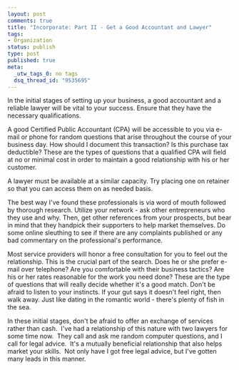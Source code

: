 ```yaml
--- 
layout: post
comments: true
title: "Incorporate: Part II - Get a Good Accountant and Lawyer"
tags: 
- Organization
status: publish
type: post
published: true
meta: 
  _utw_tags_0: no tags
  dsq_thread_id: "9535695"
---
```

In the initial stages of setting up your business, a good accountant and a reliable lawyer will be vital to your success.  Ensure that they have the necessary qualifications.

A good Certified Public Accountant (CPA) will be accessible to you via e-mail or phone for random questions that arise throughout the course of your business day.  How should I document this transaction?  Is this purchase tax deductible? These are the types of questions that a qualified CPA will field at no or minimal cost in order to maintain a good relationship with his or her customer.

A lawyer must be available at a similar capacity.  Try placing one on retainer so that you can access them on as needed basis.

The best way I've found these professionals is via word of mouth followed by thorough research.  Utilize your network - ask other entrepreneurs who they use and why.  Then, get other references from your prospects, but bear in mind that they handpick their supporters to help market themselves.  Do some online sleuthing to see if there are any complaints published or any bad commentary on the professional's performance.

Most service providers will honor a free consultation for you to feel out the relationship.  This is the crucial part of the search. Does he or she prefer e-mail over telephone?  Are you comfortable with their business tactics?  Are his or her rates reasonable for the work you need done? These are the type of questions that will really decide whether it's a good match.  Don't be afraid to listen to your instincts.  If your gut says it doesn't feel right, then walk away.  Just like dating in the romantic world - there's plenty of fish in the sea.

In these initial stages, don't be afraid to offer an exchange of services rather than cash.  I've had a relationship of this nature with two lawyers for some time now.  They call and ask me random computer questions, and I call for legal advice.  It's a mutually beneficial relationship that also helps market your skills.  Not only have I got free legal advice, but I've gotten many leads in this manner.
